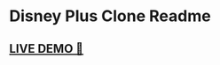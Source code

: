 # Disney Plus Clone Readme

## <a href="https://disneyplus-8b9cb.web.app/" target="_blank">LIVE DEMO 🔴</a>


